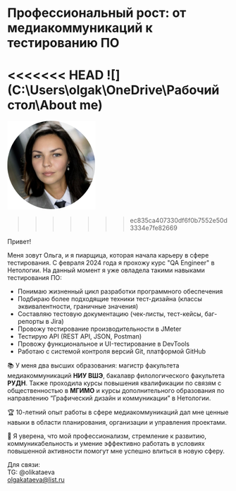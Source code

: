 # Профессиональный рост: от медиакоммуникаций к тестированию ПО

<<<<<<< HEAD
![](C:\Users\olgak\OneDrive\Рабочий стол\About me)
=======
![Фото](Foto2Kataeva.png)
>>>>>>> ec835ca407330df6f0b7552e50d3334e7fe82669

Привет!

Меня зовут Ольга, и я пиарщица, которая начала карьеру в сфере тестирования. С февраля 2024 года я прохожу курс "QA Engineer" в Нетологии. На данный момент я уже овладела такими навыками тестирования ПО:

* Понимаю жизненный цикл разработки программного обеспечения
* Подбираю более подходящие техники тест-дизайна (классы эквивалентности, граничные значения)
* Составляю тестовую документацию (чек-листы, тест-кейсы, баг-репорты в Jira)
* Провожу тестирование производительности в JMeter
* Тестирую API (REST API, JSON, Postman)
* Провожу функциональное и UI-тестирование в DevTools
* Работаю с системой контроля версий Git, платформой GitHub

📚 У меня два высших образования: магистр факультета медиакоммуникаций **НИУ ВШЭ**, бакалавр филологического факультета **РУДН**. Также проходила курсы повышения квалификации по связям с общественностью в **МГИМО** и курсы дополнительного образования по направлению “Графический дизайн и коммуникации” в Нетологии.   

🏆 10-летний опыт работы в сфере медиакоммуникаций дал мне ценные навыки в области планирования, организации и управления проектами.

🎯 Я уверена, что мой профессионализм, стремление к развитию, коммуникабельность и умение эффективно работать в условиях повышенной активности помогут мне успешно влиться в новую сферу.

Для связи:\
TG: @olikataeva\
olgakataeva@list.ru
